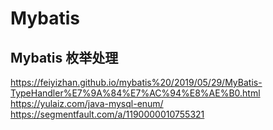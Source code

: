 # Mybatis

## Mybatis 枚举处理

https://feiyizhan.github.io/mybatis%20/2019/05/29/MyBatis-TypeHandler%E7%9A%84%E7%AC%94%E8%AE%B0.html
https://yulaiz.com/java-mysql-enum/
https://segmentfault.com/a/1190000010755321
